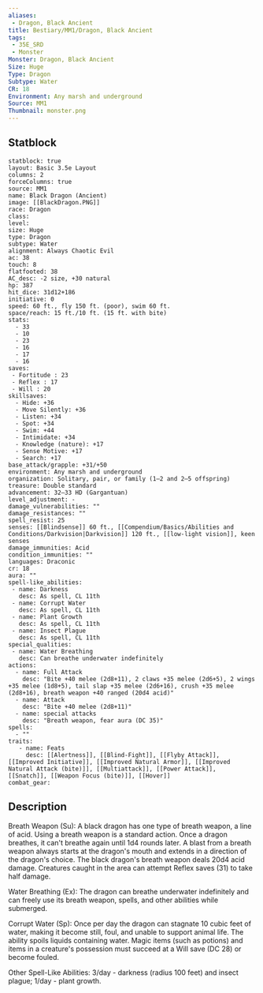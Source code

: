 ```yaml
---
aliases:
 - Dragon, Black Ancient
title: Bestiary/MM1/Dragon, Black Ancient
tags:
 - 35E_SRD
 - Monster
Monster: Dragon, Black Ancient
Size: Huge
Type: Dragon
Subtype: Water
CR: 18
Environment: Any marsh and underground
Source: MM1
Thumbnail: monster.png
---
```


## Statblock

```statblock
statblock: true
layout: Basic 3.5e Layout
columns: 2
forceColumns: true
source: MM1 
name: Black Dragon (Ancient)
image: [[BlackDragon.PNG]]
race: Dragon
class: 
level: 
size: Huge
type: Dragon
subtype: Water
alignment: Always Chaotic Evil
ac: 38
touch: 8
flatfooted: 38
AC_desc: -2 size, +30 natural
hp: 387
hit_dice: 31d12+186
initiative: 0
speed: 60 ft., fly 150 ft. (poor), swim 60 ft.
space/reach: 15 ft./10 ft. (15 ft. with bite)
stats:
  - 33
  - 10
  - 23
  - 16
  - 17
  - 16
saves:
 - Fortitude : 23
 - Reflex : 17
 - Will : 20
skillsaves:
  - Hide: +36
  - Move Silently: +36
  - Listen: +34
  - Spot: +34
  - Swim: +44
  - Intimidate: +34
  - Knowledge (nature): +17
  - Sense Motive: +17
  - Search: +17
base_attack/grapple: +31/+50
environment: Any marsh and underground
organization: Solitary, pair, or family (1–2 and 2–5 offspring)
treasure: Double standard
advancement: 32–33 HD (Gargantuan)
level_adjustment: -
damage_vulnerabilities: ""
damage_resistances: ""
spell_resist: 25
senses: [[Blindsense]] 60 ft., [[Compendium/Basics/Abilities and Conditions/Darkvision|Darkvision]] 120 ft., [[low-light vision]], keen senses
damage_immunities: Acid
condition_immunities: ""
languages: Draconic
cr: 18
aura: ""
spell-like_abilities:
 - name: Darkness
   desc: As spell, CL 11th
 - name: Corrupt Water
   desc: As spell, CL 11th
 - name: Plant Growth
   desc: As spell, CL 11th
 - name: Insect Plague
   desc: As spell, CL 11th
special_qualities:
 - name: Water Breathing
   desc: Can breathe underwater indefinitely
actions:
  - name: Full Attack
    desc: "Bite +40 melee (2d8+11), 2 claws +35 melee (2d6+5), 2 wings +35 melee (1d8+5), tail slap +35 melee (2d6+16), crush +35 melee (2d8+16), breath weapon +40 ranged (20d4 acid)"
  - name: Attack
    desc: "Bite +40 melee (2d8+11)"
  - name: special attacks
    desc: "Breath weapon, fear aura (DC 35)"
spells:
  - ""
traits:
   - name: Feats
     desc: [[Alertness]], [[Blind-Fight]], [[Flyby Attack]], [[Improved Initiative]], [[Improved Natural Armor]], [[Improved Natural Attack (bite)]], [[Multiattack]], [[Power Attack]], [[Snatch]], [[Weapon Focus (bite)]], [[Hover]]
combat_gear:  
```

## Description






Breath Weapon (Su): A black dragon has one type of breath weapon, a line of acid. Using a breath weapon is a standard action. Once a dragon breathes, it can't breathe again until 1d4 rounds later. A blast from a breath weapon always starts at the dragon's mouth and extends in a direction of the dragon's choice. The black dragon's breath weapon deals 20d4 acid damage. Creatures caught in the area can attempt Reflex saves (31) to take half damage.

Water Breathing (Ex): The dragon can breathe underwater indefinitely and can freely use its breath weapon, spells, and other abilities while submerged.

Corrupt Water (Sp): Once per day the dragon can stagnate 10 cubic feet of water, making it become still, foul, and unable to support animal life. The ability spoils liquids containing water. Magic items (such as potions) and items in a creature's possession must succeed at a Will save (DC 28) or become fouled.

Other Spell-Like Abilities: 3/day - darkness (radius 100 feet) and insect plague; 1/day - plant growth.